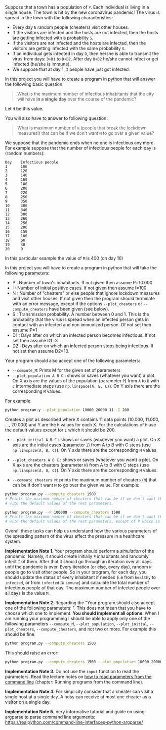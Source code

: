 <!-- https://github.com/kantale/python_lessons/blob/master/assignment_5.ipynb -->

Suppose that a town has a population of `P`. 
Each individual is living in a single house. 
The town is hit by the new coronavirus pandemic!
The virus is spread in the town with the following characteristics:

* Every day `N` random people (cheaters) visit other houses.
* If the visitors are infected and the hosts are not infected, then the hosts are getting infected with a probability `S`.
* If the visitors are not infected and the hosts are infected, then the visitors are getting infected with the same probability `S`.
* If an individual gets infected in day `D`, then he/she is able to transmit the virus from days: `D+D1` to `D+D2`. After day `D+D2` he/she cannot infect or get infected (he/she is immune). 
* We suppose that at day 1, `I` people have just got infected. 

In this project you will have to create a program in python that will answer the following basic question:

> What is the maximum number of infectious inhabitants that the city will have **in a single day** over the course of the pandemic?

Let `M` be this value. 

You will also have to answer to following question:

> What is maximum number of `N` (people that break the lockdown measures!) that can be if we don't want `M` to go over a given value?
 
We suppose that the pandemic ends when no one is infectious any more. 
For example suppose that the number of infectious people for each day is (random numbers):

```text
Day    Infectious people
1      100
2      120
3      140 
4      160
5      180
6      200
7      220
8      250
9      350
10     400
11     340
12     300
13     260
14     250
15     200
16     150
17     100
18     60
19     40
20     0
```

In this particular example the value of `M` is 400 (on day 10)

In this project you will have to create a program in python that will take the following parameters:
* P : Number of town's inhabitants. If not given then assume P=10.000
* I : Number of initial positive cases. If not given then assume I=100
* N : Number of "cheaters" or else people that ignore lockdown measures and visit other houses. If not given then the program should terminate with an error message, except if the options `--plot_cheaters`  or `--compute_cheaters` have been given (see below). 
* S : Transmission probability. A number between 0 and 1. This is the probability that the virus is spread when an infected person gets in contact with an infected and non immunized person. Of not set then assume P=1 
* D1 : Days after on which an infected person becomes infectious. If not set then assume D1=3.
* D2 : Days after on which an infected person stops being infectious. If not set then assume D2=10.

Your program should also accept one of the following parameters: 

* `--compute_M`: Prints M for the given set of parameters 
* `--plot_population A B C` : shows or saves (whatever you want) a plot. On X axis are the values of the population (parameter `P`) from `A` to `B` with `C` intermediate steps (use ```np.linspace(A, B, C)```). On Y axis there are the corresponding `M` values. 

For example:
```bash
python program.y --plot_population 10000 20000 11 -I 200
```

Creates a plot as described where X contains 11 data points (10.000, 11.000, ..., 20.000) and Y are the `M` values for each X. For the calculations of `M` use the default values except for `I` which it should be 200. 

* `--plot_initial A B C` : shows or saves (whatever you want) a plot. On X axis are the initial cases (parameter `I`) from A to B with C steps (use ```np.linspace(A, B, C)```). On Y axis there are the corresponding `M` values. 

* `--plot_cheaters A B C` : shows or saves (whatever you want) a plot. On X axis are the cheaters (parameter `N`) from A to B with C steps (use ```np.linspace(A, B, C)```). On Y axis there are the corresponding `M` values. 

* `--compute_cheaters Μ`: prints the maximum number of cheaters (`N`) that can be if don't want `Μ` to go over the given value. For example:

```bash
python program.py --compute_cheaters 1500
# Prints the maximum number of cheaters that can be if we don't want the maximum number of cases to go over 1500, 
# with the default values of the rest parameters. 

python program.py --P 100000 --compute_cheaters 1500
# Prints the maximum number of cheaters that can be if we don't want the maximum number of cases to go over 1500, 
# with the default values of the rest parameters, except of P which is 100.000
```

Overall these tasks can help us understand how the various parameters of the spreading pattern of the virus affect the pressure in a healthcare system.


**Implementation Note 1**. Your program should perform a *simulation* of the pandemic. Namely, it should create initially `P` inhabitants and randomly infect `I` of them. After that it should go through an iteration over all days until the pandemic is over. Every iteration (or else, every day), random `N` people go to visit other people. So in your program, for each day, you should update the status of every inhabitant if needed (i.e from `healthy` to `infected`, or from `infected` to `immune`) and calculate the total number of infectious people of that day. The maximum number of infected people over all days is the value `M`. 

**Implementation Note 2**. Regarding the "Your program should also accept one of the following parameters: ". This does not mean that you have to choose which one to implement. **You should implement all options**. When I am running your programming I should be able to apply only one of the following parameters `--compute_M`, `--plot_population`, `--plot_initial`, `--plot_cheaters`, `--compute_cheaters`, and not two or more. For example this should be fine:

```bash
python program.py --compute_cheaters 1500
```

This should raise an error:
```bash
python program.py --compute_cheaters 1500 --plot_population 10000 20000 11
```

**Implementation Note 3**. Do not use the ```input``` function to read the parameters. Read the lecture notes on [how to read parameters from the command line](notes/python_gen_imp_cons_exc.md) (chapter: Running programs from the command line). 

**Implementation Note 4**. For simplicity consider that a cheater can visit a single host at a single day. A hosy can receive at most one cheater as a visitor on a single day. 

**Implementation Note 5**. Very informative tutorial and guide on using argparse to parse command line arguments: https://realpython.com/command-line-interfaces-python-argparse/



